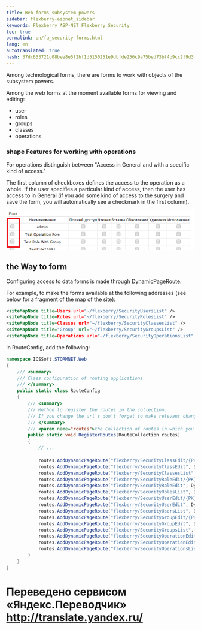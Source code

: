 ```yaml
--- 
title: Web forms subsystem powers 
sidebar: flexberry-aspnet_sidebar 
keywords: Flexberry ASP-NET Flexberry Security 
toc: true 
permalink: en/fa_security-forms.html 
lang: en 
autotranslated: true 
hash: 37dc633721c08bee8e5f2bf1d5150251e9dbfde256c9a75bed73bf4b9cc2f9d3 
--- 
```


Among technological forms, there are forms to work with objects of the subsystem powers. 

Among the web forms at the moment available forms for viewing and editing: 
* user 
* roles 
* groups 
* classes 
* operations 

### shape Features for working with operations 

For operations distinguish between "Access in General and with a specific kind of access." 

The first column of checkboxes defines the access to the operation as a whole. If the user specifies a particular kind of access, then the user has access to in General (if you add some kind of access to the surgery and save the form, you will automatically see a checkmark in the first column). 

![](/images/pages/products/flexberry-aspnet/security/operation-form.png) 

## the Way to form 

Configuring access to data forms is made through [DynamicPageRoute](fa_routing.html). 

For example, to make the forms available at the following addresses (see below for a fragment of the map of the site): 

```xml
<siteMapNode title=Users url="~/flexberry/SecurityUsersList" />
<siteMapNode title=Roles url="~/flexberry/SecurityRolesList" />
<siteMapNode title=Classes url="~/flexberry/SecurityClassesList" />
<siteMapNode title="Group" url="~/flexberry/SecurityGroupsList" />
<siteMapNode title=Operations url="~/flexberry/SecurityOperationsList" />
``` 

in RouteConfig, add the following: 

```csharp
namespace ICSSoft.STORMNET.Web
{
    /// <summary> 
    /// Class configuration of routing applications. 
    /// </summary> 
    public static class RouteConfig
    {
        /// <summary> 
        /// Method to register the routes in the collection. 
        /// If you change the url's don't forget to make relevant changes in SiteMap. 
        /// </summary> 
        /// <param name="routes">the Collection of routes in which you want to add new elements.</param> 
        public static void RegisterRoutes(RouteCollection routes)
        {
			// ... 
			
            routes.AddDynamicPageRoute("flexberry/SecurityClassEdit/{PK}", DynamicPageIdentifier.SecurityClassEdit);
            routes.AddDynamicPageRoute("flexberry/SecurityClassEdit", DynamicPageIdentifier.SecurityClassNew);
            routes.AddDynamicPageRoute("flexberry/SecurityClassesList", DynamicPageIdentifier.SecurityClassesList);
            routes.AddDynamicPageRoute("flexberry/SecurityRoleEdit/{PK}", DynamicPageIdentifier.SecurityRoleEdit);
            routes.AddDynamicPageRoute("flexberry/SecurityRoleEdit", DynamicPageIdentifier.SecurityRoleNew);
            routes.AddDynamicPageRoute("flexberry/SecurityRolesList", DynamicPageIdentifier.SecurityRolesList);
            routes.AddDynamicPageRoute("flexberry/SecurityUserEdit/{PK}", DynamicPageIdentifier.SecurityUserEdit);
            routes.AddDynamicPageRoute("flexberry/SecurityUserEdit", DynamicPageIdentifier.SecurityUserNew);
            routes.AddDynamicPageRoute("flexberry/SecurityUsersList", DynamicPageIdentifier.SecurityUsersList);
            routes.AddDynamicPageRoute("flexberry/SecurityGroupEdit/{PK}", DynamicPageIdentifier.SecurityGroupEdit);
            routes.AddDynamicPageRoute("flexberry/SecurityGroupEdit", DynamicPageIdentifier.SecurityGroupNew);
            routes.AddDynamicPageRoute("flexberry/SecurityGroupsList", DynamicPageIdentifier.SecurityGroupsList);
            routes.AddDynamicPageRoute("flexberry/SecurityOperationEdit/{PK}", DynamicPageIdentifier.SecurityOperationEdit);
            routes.AddDynamicPageRoute("flexberry/SecurityOperationEdit", DynamicPageIdentifier.SecurityOperationNew);
            routes.AddDynamicPageRoute("flexberry/SecurityOperationsList", DynamicPageIdentifier.SecurityOperationsList);
        }
    }
}
``` 



 # Переведено сервисом «Яндекс.Переводчик» http://translate.yandex.ru/